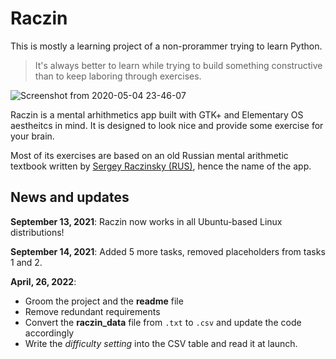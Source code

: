 # Raczin

This is mostly a learning project of a non-prorammer trying to learn Python.

> It's always better to learn while trying to build something constructive than to keep laboring through exercises. 

![Screenshot from 2020-05-04 23-46-07](https://user-images.githubusercontent.com/18544958/81012219-dc774f80-8e61-11ea-865f-6181a3b22f21.png)

Raczin is a mental arhithmetics app built with GTK+ and Elementary OS aestheitcs in mind. It is designed to look nice and provide some exercise for your brain. 

Most of its exercises are based on an old Russian mental arithmetic textbook written by [Sergey Raczinsky (RUS)](https://ru.wikipedia.org/wiki/Рачинский,_Сергей_Александрович), hence the name of the app.  

## News and updates

**September 13, 2021**: Raczin now works in all Ubuntu-based Linux distributions!

**September 14, 2021**: Added 5 more tasks, removed placeholders from tasks 1 and 2.

**April, 26, 2022**: 

* Groom the project and the **readme** file
* Remove redundant requirements
* Convert the **raczin_data** file from `.txt` to `.csv` and update the code accordingly
* Write the *difficulty setting* into the CSV table and read it at launch.
